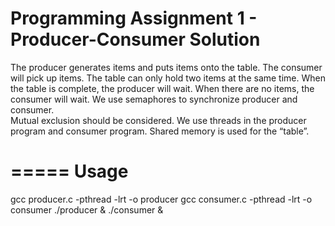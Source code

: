 Programming Assignment 1 - Producer-Consumer Solution
=========

The producer generates items and puts items onto the table. The consumer will pick up items. The table can only hold two items at the same time.
When the table is complete, the producer will wait. When there are no items, the consumer will wait. We use semaphores to synchronize producer and consumer.  
Mutual exclusion should be considered. We use threads in the producer program and consumer program. Shared memory is used for the “table”.

=====
Usage
====
gcc producer.c -pthread -lrt -o producer
gcc consumer.c -pthread -lrt -o consumer
./producer & ./consumer &
